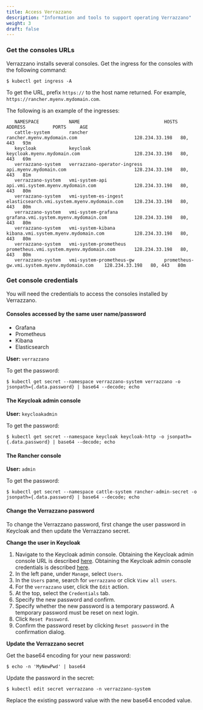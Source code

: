```yaml
---
title: Access Verrazzano
description: "Information and tools to support operating Verrazzano"
weight: 3
draft: false
---
```

### Get the consoles URLs
Verrazzano installs several consoles. Get the ingress for the consoles with the following command:

`$ kubectl get ingress -A`

To get the URL, prefix `https://` to the host name returned.
For example, `https://rancher.myenv.mydomain.com`.

The following is an example of the ingresses:
```
   NAMESPACE           NAME                               HOSTS                                          ADDRESS          PORTS     AGE
   cattle-system       rancher                            rancher.myenv.mydomain.com                     128.234.33.198   80, 443   93m
   keycloak            keycloak                           keycloak.myenv.mydomain.com                    128.234.33.198   80, 443   69m
   verrazzano-system   verrazzano-operator-ingress        api.myenv.mydomain.com                         128.234.33.198   80, 443   81m
   verrazzano-system   vmi-system-api                     api.vmi.system.myenv.mydomain.com              128.234.33.198   80, 443   80m
   verrazzano-system   vmi-system-es-ingest               elasticsearch.vmi.system.myenv.mydomain.com    128.234.33.198   80, 443   80m
   verrazzano-system   vmi-system-grafana                 grafana.vmi.system.myenv.mydomain.com          128.234.33.198   80, 443   80m
   verrazzano-system   vmi-system-kibana                  kibana.vmi.system.myenv.mydomain.com           128.234.33.198   80, 443   80m
   verrazzano-system   vmi-system-prometheus              prometheus.vmi.system.myenv.mydomain.com       128.234.33.198   80, 443   80m
   verrazzano-system   vmi-system-prometheus-gw           prometheus-gw.vmi.system.myenv.mydomain.com    128.234.33.198   80, 443   80m
```

### Get console credentials


You will need the credentials to access the consoles installed by Verrazzano.

#### Consoles accessed by the same user name/password
- Grafana
- Prometheus
- Kibana
- Elasticsearch

**User:**  `verrazzano`

To get the password:

`$ kubectl get secret --namespace verrazzano-system verrazzano -o jsonpath={.data.password} | base64 --decode; echo`


#### The Keycloak admin console

**User:** `keycloakadmin`

To get the password:  

`$ kubectl get secret --namespace keycloak keycloak-http -o jsonpath={.data.password} | base64 --decode; echo`


#### The Rancher console

**User:** `admin`

To get the password:  

`$ kubectl get secret --namespace cattle-system rancher-admin-secret -o jsonpath={.data.password} | base64 --decode; echo`

#### Change the Verrazzano password

 To change the Verrazzano password, first change the user password in Keycloak and then update the Verrazzano secret.

**Change the user in Keycloak**
1. Navigate to the Keycloak admin console. Obtaining the Keycloak admin console URL is described [here](#get-the-consoles-urls). Obtaining the Keycloak admin console credentials is described [here](#the-keycloak-admin-console).
2. In the left pane, under `Manage`, select `Users`.
3. In the `Users` pane, search for `verrazzano` or click `View all users`.
4. For the `verrazzano` user, click the `Edit` action.
5. At the top, select the `Credentials` tab.
6. Specify the new password and confirm.
7. Specify whether the new password is a temporary password. A temporary password must be reset on next login.
8. Click `Reset Password`.
9. Confirm the password reset by clicking `Reset password` in the confirmation dialog.

**Update the Verrazzano secret**

Get the base64 encoding for your new password:

`$ echo -n 'MyNewPwd' | base64`

Update the password in the secret:

`$ kubectl edit secret verrazzano -n verrazzano-system`

Replace the existing password value with the new base64 encoded value.
